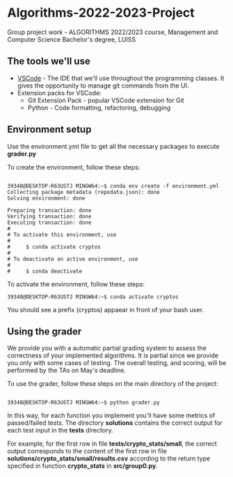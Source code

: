 # Algorithms-2022-2023-Project
Group project work - ALGORITHMS 2022/2023 course, Management and Computer Science Bachelor's degree, LUISS

<h2>The tools we'll use</h2>
<ul>
  <li><a href="https://code.visualstudio.com/Download">VSCode</a> - The IDE that we'll use throughout the programming classes. It gives the opportunity to manage git commands from the UI.</li>
  <li>Extension packs for VSCode:
    <ul>
      <li>Git Extension Pack - popular VSCode extension for Git</li>
      <li>Python - Code formatting, refactoring, debugging</li>
    </ul>
  </li>
</ul>
<h2>Environment setup</h2>
Use the environment.yml file to get all the necessary packages to execute <b>grader.py</b>

To create the environment, follow these steps:
```console

39348@DESKTOP-R63USTJ MINGW64:~$ conda env create -f environment.yml
Collecting package metadata (repodata.json): done
Solving environment: done

Preparing transaction: done
Verifying transaction: done
Executing transaction: done
#
# To activate this environment, use
#
#     $ conda activate cryptos
#
# To deactivate an active environment, use
#
#     $ conda deactivate
```
To activate the environment, follow these steps:
```console
39348@DESKTOP-R63USTJ MINGW64:~$ conda activate cryptos
```
You should see a prefix (cryptos) appaear in front of your bash user.

<h2>Using the grader</h2>
We provide you with a automatic partial grading system to assess the correctness of your implemented algorithms. It is partial since we provide you only with some cases of testing. The overall testing, and scoring, will be performed by the TAs on May's deadline.

To use the grader, follow these steps on the main directory of the project:
```console

39348@DESKTOP-R63USTJ MINGW64:~$ python grader.py
```
In this way, for each function you implement you'll have some metrics of passed/failed tests. 
The directory <b>solutions</b> contains the correct output for each test input in the <b>tests</b> directory.

For example, for the first row in file <b>tests/crypto_stats/small</b>, the correct output corresponds to the content of the first row in file <b>solutions/crypto_stats/small/results.csv</b> according to the return type specified in function <b>crypto_stats</b> in <b>src/group0.py</b>. 
